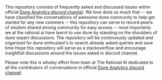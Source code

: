 This repository consists of frequently asked and discussed issues within official [Dune Analytics discord channel](https://discord.gg/ErrzwBz).
We love dune so much that 
 -- we have classified the conversations of awesome dune community to help get started for any new commers
 -- this repository can serve to record pearls of wisdom shared among community for easy access
 -- most importanly we at the rational ai have learnt to use dune by standing on the shoulders of dune expert discussions.
The repository will be continuously updated and organised for dune enthusiast's to search already asked queries and save time 
Hope this repository will serve as a stackoverflow and encourage insightfull discussions around the issues asked in discord channel.

Please note this is wholey effort from team at The Rational AI dedicated to all the contributors of conversations in official [Dune Analytics discord channel](https://discord.gg/ErrzwBz).
